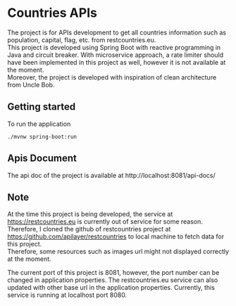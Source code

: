 # Countries APIs

The project is for APIs development to get all countries information such as population, capital, flag, etc. from restcountries.eu. <br/>
This project is developed using Spring Boot with reactive programming in Java and circuit breaker. With microservice approach, a rate limiter should have been implemented in this project as well, however it is not available at the moment. <br/>
Moreover, the project is developed with inspiration of clean architecture from Uncle Bob.

## Getting started

To run the application 

```
./mvnw spring-boot:run 
```

## Apis Document

The api doc of the project is available at http://localhost:8081/api-docs/

## Note
At the time this project is being developed, the service at https://restcountries.eu is currently out of service for some reason. Therefore, I cloned the github of restcountries project at https://github.com/apilayer/restcountries to local machine to fetch data for this project. <br/>
Therefore, some resources such as images url might not displayed correctly at the moment.  

The current port of this project is 8081, however, the port number can be changed in application properties. The restcountries.eu service can also updated with other base url in the application properties. Currently, this service is running at localhost port 8080. <br/>